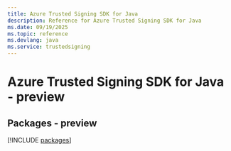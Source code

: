 ```yaml
---
title: Azure Trusted Signing SDK for Java
description: Reference for Azure Trusted Signing SDK for Java
ms.date: 09/19/2025
ms.topic: reference
ms.devlang: java
ms.service: trustedsigning
---
```

# Azure Trusted Signing SDK for Java - preview
## Packages - preview
[!INCLUDE [packages](trusted-signing-index.md)]